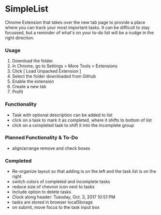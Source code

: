 # SimpleList

Chrome Extension that takes over the new tab page to provide a place where you can track your most important tasks.
It can be difficult to stay focussed, but a reminder of what's on your to-do list will be a nudge in the right direction.

### Usage

1. Download the folder. 
2. In Chrome, go to Settings > More Tools > Extensions
3. Click [ Load Unpacked Extension ]
4. Select the folder downloaded from Github
5. Enable the extension
6. Create a new tab
7. Profit

### Functionality

- Task with optional description can be added to list
- click on a task to mark it as completed, where it shifts to bottom of list
- click on a completed task to shift it into the incomplete group

### Planned Functionality & To-Do

- align/arrange remove and check boxes

### Completed

- Re-organize layout so that adding is on the left and the task list is on the right
- switch colors of completed and incomplete tasks
- reduce size of chevron icon next to tasks
- Include option to delete tasks
- Clock along header:  Tuesday, Oct. 3, 2017		10:51 PM
- tasks are stored in browser localStorage
- on submit, move focus to the task input box

